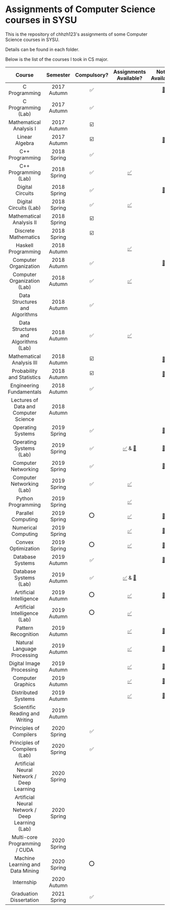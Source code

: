 # Assignments of Computer Science courses in SYSU

This is the repository of chhzh123's assignments of some Computer Science courses in SYSU.

Details can be found in each folder.

Below is the list of the courses I took in CS major.

| Course                              | Semester    | Compulsory?            | Assignments Available? | Notes Available? |
| :---:                               | :---:       | :---:                  | :---:                  | :---:            |
| C Programming                       | 2017 Autumn | :white_check_mark:     |                        | [:green_book:](https://github.com/chhzh123/CS-Notes/tree/master/C-Programming) |
| C Programming (Lab)                 | 2017 Autumn | :white_check_mark:     |                        | |
| Mathematical Analysis I             | 2017 Autumn | :ballot_box_with_check:|                        | |
| Linear Algebra                      | 2017 Autumn | :ballot_box_with_check:|                        | [:blue_book:](https://github.com/chhzh123/Notes-of-Math/tree/master/Linear_algebra) |
| C++ Programming                     | 2018 Spring | :white_check_mark:     |                        | |
| C++ Programming (Lab)               | 2018 Spring | :white_check_mark:     | [:white_check_mark:](https://github.com/chhzh123/Assignments/tree/master/ComputerProgramming)     | |
| Digital Circuits                    | 2018 Spring | :white_check_mark:     |                        | [:green_book:](https://github.com/chhzh123/CS-Notes/tree/master/Digital_Circuits) |
| Digital Circuits (Lab)              | 2018 Spring | :white_check_mark:     | [:white_check_mark:](https://github.com/chhzh123/Assignments/tree/master/DigitalCircuits)     | |
| Mathematical Analysis II            | 2018 Spring | :ballot_box_with_check:|                        | |
| Discrete Mathematics                | 2018 Spring | :ballot_box_with_check:|                        | |
| Haskell Programming                 | 2018 Autumn |                        | [:white_check_mark:](https://github.com/chhzh123/Assignments/tree/master/Haskell)     | |
| Computer Organization               | 2018 Autumn | :white_check_mark:     |                        | [:green_book:](https://github.com/chhzh123/CS-Notes/tree/master/ComputerOrganization) |
| Computer Organization (Lab)         | 2018 Autumn | :white_check_mark:     | [:white_check_mark:](https://github.com/chhzh123/Assignments/tree/master/ComputerOrganization)     | |
| Data Structures and Algorithms      | 2018 Autumn | :white_check_mark:     |                        | |
| Data Structures and Algorithms (Lab)| 2018 Autumn | :white_check_mark:     | [:white_check_mark:](https://github.com/chhzh123/Assignments/tree/master/DataStructure)     | |
| Mathematical Analysis III           | 2018 Autumn | :ballot_box_with_check:|                        | [:blue_book:](https://github.com/chhzh123/Notes-of-Math/tree/master/Mathematical_analysis) |
| Probability and Statistics          | 2018 Autumn | :ballot_box_with_check:|                        | [:blue_book:](https://github.com/chhzh123/Notes-of-Math/tree/master/Probability_and_statistics) |
| Engineering Fundamentals            | 2018 Autumn | :white_check_mark:     |                        | |
| Lectures of Data and Computer Science|2018 Autumn |                        |                        | |
| Operating Systems                   | 2019 Spring | :white_check_mark:     |                        | [:green_book:](https://github.com/chhzh123/CS-Notes/tree/master/OperatingSystems) |
| Operating Systems (Lab)             | 2019 Spring | :white_check_mark:     | [:white_check_mark:](https://github.com/chhzh123/Assignments/tree/master/OperatingSystems) & [:file_folder:](https://github.com/chhzh123/AdvancedOS)    | [:page_facing_up:](https://chhzh123.github.io/summary/os-dev/) |
| Computer Networking                 | 2019 Spring | :white_check_mark:     |                        | [:green_book:](https://github.com/chhzh123/CS-Notes/tree/master/ComputerNetworking) |
| Computer Networking (Lab)           | 2019 Spring | :white_check_mark:     | [:white_check_mark:](https://github.com/chhzh123/Assignments/tree/master/ComputerNetworking)     | |
| Python Programming                  | 2019 Spring |                        | [:white_check_mark:](https://github.com/chhzh123/Assignments/tree/master/AdvancedComputerProgramming)     | |
| Parallel Computing                  | 2019 Spring | :o:                    | [:white_check_mark:](https://github.com/chhzh123/Assignments/tree/master/ParallelComputing)     | [:page_facing_up:](https://chhzh123.github.io/summary/parallel-computing/) |
| Numerical Computing                 | 2019 Spring |                        | [:white_check_mark:](https://github.com/chhzh123/Assignments/tree/master/NumericalComputing)     | [:blue_book:](https://github.com/chhzh123/Notes-of-Math/tree/master/Numerical_Computing) |
| Convex Optimization                 | 2019 Spring | :o:                    | [:white_check_mark:](https://github.com/chhzh123/Assignments/tree/master/ConvexOptimization)     | [:blue_book:](https://github.com/chhzh123/Notes-of-Math/tree/master/Convex_Optimization) |
| Database Systems                    | 2019 Autumn | :white_check_mark:     |                        | [:green_book:](https://github.com/chhzh123/CS-Notes/tree/master/DatabaseSystems) |
| Database Systems (Lab)              | 2019 Autumn | :white_check_mark:     | [:white_check_mark:](https://github.com/chhzh123/Assignments/tree/master/DatabaseSystems) & [:file_folder:](https://github.com/chhzh123/AIDO) | |
| Artificial Intelligence             | 2019 Autumn | :o:                    | [:white_check_mark:](https://github.com/chhzh123/Assignments/tree/master/ArtificalIntelligence) | [:green_book:](https://github.com/chhzh123/CS-Notes/tree/master/ArtificalIntelligence) |
| Artificial Intelligence (Lab)       | 2019 Autumn | :o:                    | [:white_check_mark:](https://github.com/chhzh123/Assignments/tree/master/ArtificalIntelligence) | |
| Pattern Recognition                 | 2019 Autumn |                        | [:white_check_mark:](https://github.com/chhzh123/Assignments/tree/master/PatternRecognition) | [:green_book:](https://github.com/chhzh123/CS-Notes/tree/master/PatternRecognition) |
| Natural Language Processing         | 2019 Autumn |                        | [:white_check_mark:](https://github.com/chhzh123/Assignments/tree/master/NaturalLanguageProcessing) | [:green_book:](https://github.com/chhzh123/CS-Notes/tree/master/NaturalLanguageProcessing) |
| Digital Image Processing            | 2019 Autumn |                        | [:white_check_mark:](https://github.com/chhzh123/Assignments/tree/master/DigitalImageProcessing) | [:green_book:](https://github.com/chhzh123/CS-Notes/tree/master/DigitalImageProcessing) |
| Computer Graphics                   | 2019 Autumn |                        | [:white_check_mark:](https://github.com/chhzh123/Assignments/tree/master/ComputerGraphics) | [:green_book:](https://github.com/chhzh123/CS-Notes/tree/master/ComputerGraphics) |
| Distributed Systems                 | 2019 Autumn |                        | [:white_check_mark:](https://github.com/chhzh123/Assignments/tree/master/DistributedSystems) | [:page_facing_up:](https://chhzh123.github.io/summary/distributed-systems/) |
| Scientific Reading and Writing      | 2019 Autumn |                        |                        | |
| Principles of Compilers             | 2020 Spring | :white_check_mark:     |                        | |
| Principles of Compilers (Lab)       | 2020 Spring | :white_check_mark:     |                        | |
| Artificial Neural Network / Deep Learning | 2020 Spring |                  |                        | |
| Artificial Neural Network / Deep Learning (Lab) | 2020 Spring |            |                        | |
| Multi-core Programming / CUDA       | 2020 Spring |                        |                        | |
| Machine Learning and Data Mining    | 2020 Spring | :o:                    |                        | |
| Internship                          | 2020 Autumn |                        |                        | |
| Graduation Dissertation             | 2021 Spring | :white_check_mark:     |                        | |
